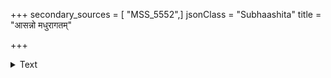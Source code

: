 +++
secondary_sources = [ "MSS_5552",]
jsonClass = "Subhaashita"
title = "आसन्नो मधुरागतम्"

+++

<details><summary>Text</summary>

आसन्नो मधुरागतं वनभुवः साम्राज्यमित्यद्भुताः श्रूयन्ते गिर एष तत्त्वमिह न ज्ञातुं विधातुः क्षमः।  
यत् पर्णैस् त्रुटितं तदप्युपरतं पुष्पोद्गमैः शाखिनां यद् ग्लानं विटपैरिदं पुनरिह प्रत्यक्षमालक्ष्यते॥
</details>
